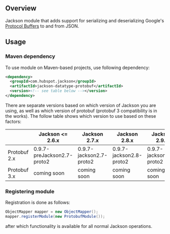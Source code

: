 ## Overview

Jackson module that adds support for serializing and deserializing Google's 
[Protocol Buffers](https://code.google.com/p/protobuf/) to and from JSON.

## Usage

### Maven dependency

To use module on Maven-based projects, use following dependency:

```xml
<dependency>
  <groupId>com.hubspot.jackson</groupId>
  <artifactId>jackson-datatype-protobuf</artifactId>
  <version><!-- see table below --></version>
</dependency>
```

There are separate versions based on which version of Jackson you are using, as well as which version of protobuf (protobuf 3 compatibility is in the works). The follow table shows which version to use based on these factors:

| | Jackson <= 2.6.x | Jackson 2.7.x | Jackson 2.8.x | Jackson 2.9.x |
| ----- | ---------- | ------------- | ------------- | ------------- |
| Protobuf 2.x | 0.9.7-preJackson2.7-proto2 | 0.9.7-jackson2.7-proto2 | 0.9.7-jackson2.8-proto2 | 0.9.7-jackson2.9-proto2 |
| Protobuf 3.x | coming soon | coming soon | coming soon | coming soon |

### Registering module

Registration is done as follows:

```java
ObjectMapper mapper = new ObjectMapper();
mapper.registerModule(new ProtobufModule());
```

after which functionality is available for all normal Jackson operations.
